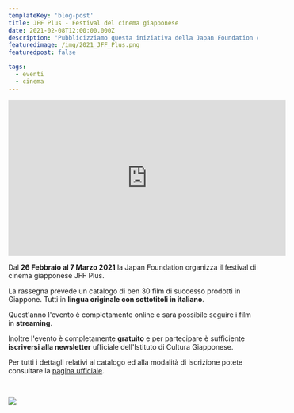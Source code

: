 ```yaml
---
templateKey: 'blog-post'
title: JFF Plus - Festival del cinema giapponese
date: 2021-02-08T12:00:00.000Z
description: "Pubblicizziamo questa iniziativa della Japan Foundation che farà piacere a tutti gli appasionati di cinema e Giappone"
featuredimage: /img/2021_JFF_Plus.png
featuredpost: false

tags:
  - eventi
  - cinema
---
```


<iframe width="560" height="315" src="https://www.youtube.com/embed/RXFlGwHGu-I" frameborder="0" allow="accelerometer; autoplay; clipboard-write; encrypted-media; gyroscope; picture-in-picture" allowfullscreen></iframe>

<br/>

Dal **26 Febbraio al 7 Marzo 2021** la Japan Foundation organizza il festival di cinema giapponese JFF Plus.

La rassegna prevede un catalogo di ben 30 film di successo prodotti in Giappone. Tutti in **lingua originale con sottotitoli in italiano**.

Quest'anno l'evento è completamente online e sarà possibile seguire i film in **streaming**. 

Inoltre l'evento è completamente **gratuito** e per partecipare è sufficiente **iscriversi alla newsletter** ufficiale dell'Istituto di Cultura Giapponese.

Per tutti i dettagli relativi al catalogo ed alla modalità di iscrizione potete consultare la [pagina ufficiale](https://jfroma.it/jff-plus-online-festival/).

<br/>

![](/img/2021_JFF_Plus.png)

